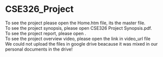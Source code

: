 # CSE326_Project
<html>  
To see the project please open the Home.htm file, its the master file.<br>
To see the project synopsis, please open CSE326 Project Synopsis.pdf.<br>
To see the project report, please open .<br>
To see the project overview video, please open the link in video_url file<br>
We could not upload the files in google drive beacause it was mixed in our personal documents in the drive!<br>
</html>
